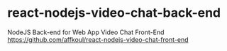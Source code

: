 # react-nodejs-video-chat-back-end
NodeJS Back-end for Web App Video Chat Front-End https://github.com/affkoul/react-nodejs-video-chat-front-end
